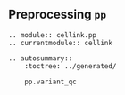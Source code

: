 ## Preprocessing `pp`

```{eval-rst}
.. module:: cellink.pp
.. currentmodule:: cellink

.. autosummary::
    :toctree: ../generated/

    pp.variant_qc
```
